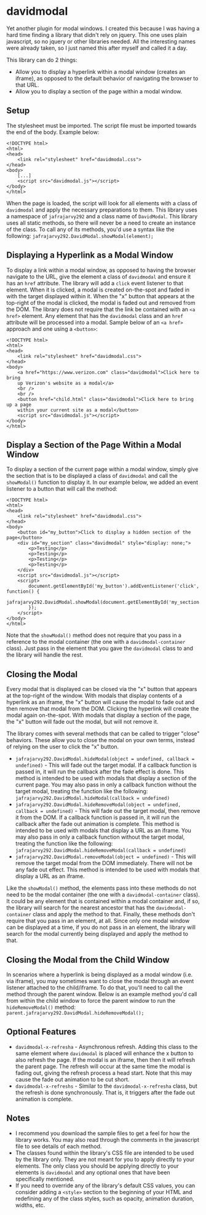 # davidmodal
Yet another plugin for modal windows. I created this because I was having a hard time finding a library that didn't rely on jquery. This one uses plain javascript, so no jquery or other libraries needed. All the interesting names were already taken, so I just named this after myself and called it a day.

This library can do 2 things:
- Allow you to display a hyperlink within a modal window (creates an iframe), as opposed to the default behavior of navigating the browser to that URL.
- Allow you to display a section of the page within a modal window.

## Setup
The stylesheet must be imported. The script file must be imported towards the end of the body. Example below:
```
<!DOCTYPE html>
<html>
<head>
    <link rel="stylesheet" href="davidmodal.css">
</head>
<body>
    [...]
    <script src="davidmodal.js"></script>
</body>
</html>
```
When the page is loaded, the script will look for all elements with a class of `davidmodal` and apply the necessary preparations to them. This library uses a namespace of `jafrajarvy292` and a class name of `DavidModal`. This library uses all static methods, so there will never be a need to create an instance of the class.  To call any of its methods, you'd use a syntax like the following:
`jafrajarvy292.DavidModal.showModal(element);`

## Displaying a Hyperlink as a Modal Window
To display a link within a modal window, as opposed to having the browser navigate to the URL, give the element a class of `davidmodal` and ensure it has an `href` attribute. The library will add a `click` event listener to that element. When it is clicked, a modal is created on-the-spot and faded in with the target displayed within it. When the "x" button that appears at the top-right of the modal is clicked, the modal is faded out and removed from the DOM. The library does not require that the link be contained with an `<a href>` element. Any element that has the `davidmodal` class and an `href` attribute will be processed into a modal. Sample below of an `<a href>` approach and one using a `<button>`:
```
<!DOCTYPE html>
<html>
<head>
    <link rel="stylesheet" href="davidmodal.css">
</head>
<body>
    <a href="https://www.verizon.com" class="davidmodal">Click here to bring
    up Verizon's website as a modal</a>
    <br />
    <br />
    <button href="child.html" class="davidmodal">Click here to bring up a page
    within your current site as a modal</button>
    <script src="davidmodal.js"></script>
</body>
</html>
```

## Display a Section of the Page Within a Modal Window
To display a section of the current page within a modal window, simply give the section that is to be displayed a class of `davidmodal` and call the `showModal()` function to display it. In our example below, we added an event listener to a button that will call the method:
```
<!DOCTYPE html>
<html>
<head>
    <link rel="stylesheet" href="davidmodal.css">
</head>
<body>
    <button id="my_button">Click to display a hidden section of the page</button>
    <div id="my_section" class="davidmodal" style="display: none;">
        <p>Testing</p>
        <p>Testing</p>
        <p>Testing</p>
        <p>Testing</p>
    </div>
    <script src="davidmodal.js"></script>
    <script>
        document.getElementById('my_button').addEventListener('click', function() {
            jafrajarvy292.DavidModal.showModal(document.getElementById('my_section'));
        });
    </script>
</body>
</html>
```
Note that the `showModal()` method does not require that you pass in a reference to the modal container (the one with a `davidmodal-container` class). Just pass in the element that you gave the `davidmodal` class to and the library will handle the rest.

## Closing the Modal
Every modal that is displayed can be closed via the "x" button that appears at the top-right of the window. With modals that display contents of a hyperlink as an iframe, the "x" button will cause the modal to fade out and then remove that modal from the DOM. Clicking the hyperlink will create the modal again on-the-spot. With modals that display a section of the page, the "x" button will fade out the modal, but will not remove it.

The library comes with several methods that can be called to trigger "close" behaviors. These allow you to close the modal on your own terms, instead of relying on the user to click the "x" button.

- `jafrajarvy292.DavidModal.hideModal(object = undefined, callback = undefined)` - This will fade out the target modal. If a callback function is passed in, it will run the callback after the fade effect is done. This method is intended to be used with modals that display a section of the current page. You may also pass in only a callback function without the target modal, treating the function like the following:  
`jafrajarvy292.DavidModal.hideModal(callback = undefined)`<br />
- `jafrajarvy292.DavidModal.hideRemoveModal(object = undefined, callback = undefined)` - This will fade out the target modal, then remove it from the DOM. If a callback function is passed in, it will run the callback after the fade out animation is complete. This method is intended to be used with modals that display a URL as an iframe. You may also pass in only a callback function without the target modal, treating the function like the following:  
`jafrajarvy292.DavidModal.hideRemoveModal(callback = undefined)`<br />
- `jafrajarvy292.DavidModal.removeModal(object = undefined)` - This will remove the target modal from the DOM immediately. There will not be any fade out effect. This method is intended to be used with modals that display a URL as an iframe.

Like the `showModal()` method, the elements pass into these methods do not need to be the modal container (the one with a `davidmodal-container` class). It could be any element that is contained within a modal container and, if so, the library will search for the nearest ancestor that has the `davidmodal-container` class and apply the method to that. Finally, these methods don't require that you pass in an element, at all. Since only one modal window can be displayed at a time, if you do not pass in an element, the library will search for the modal currently being displayed and apply the method to that.

## Closing the Modal from the Child Window
In scenarios where a hyperlink is being displayed as a modal window (i.e. via iframe), you may sometimes want to close the modal through an event listener attached to the child/iframe. To do that, you'll need to call the method through the parent window. Below is an example method you'd call from within the child window to force the parent window to run the `hideRemoveModal()` method:
`parent.jafrajarvy292.DavidModal.hideRemoveModal();`

## Optional Features
- `davidmodal-x-refresha` - Asynchronous refresh. Adding this class to the same element where `davidmodal` is placed will enhance the x button to also refresh the page. If the modal is an iframe, then then it will refresh the parent page. The refresh will occur at the same time the modal is fading out, giving the refresh process a head start. Note that this may cause the fade out animation to be cut short.
- `davidmodal-x-refreshs` - Similar to the `davidmodal-x-refresha` class, but the refresh is done synchronously. That is, it triggers after the fade out animation is complete.

## Notes
- I recommend you download the sample files to get a feel for how the library works. You may also read through the comments in the javascript file to see details of each method.
- The classes found within the library's CSS file are intended to be used by the library only. They are not meant for you to apply directly to your elements. The only class you should be applying directly to your elements is `davidmodal` and any optional ones that have been specifically mentioned.
- If you need to override any of the library's default CSS values, you can consider adding a `<style>` section to the beginning of your HTML and redefining any of the class styles, such as opacity, animation duration, widths, etc.
